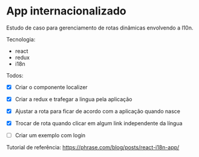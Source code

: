# App internacionalizado

Estudo de caso para gerenciamento de rotas dinâmicas envolvendo a l10n.

Tecnologia:
- react
- redux
- i18n

Todos:

- [x] Criar o componente localizer
- [x] Criar a redux e trafegar a lingua pela aplicação
- [x] Ajustar a rota para ficar de acordo com a aplicação quando nasce
- [x] Trocar de rota quando clicar em algum link independente da língua
- [ ] Criar um exemplo com login


Tutorial de referência:
https://phrase.com/blog/posts/react-i18n-app/
